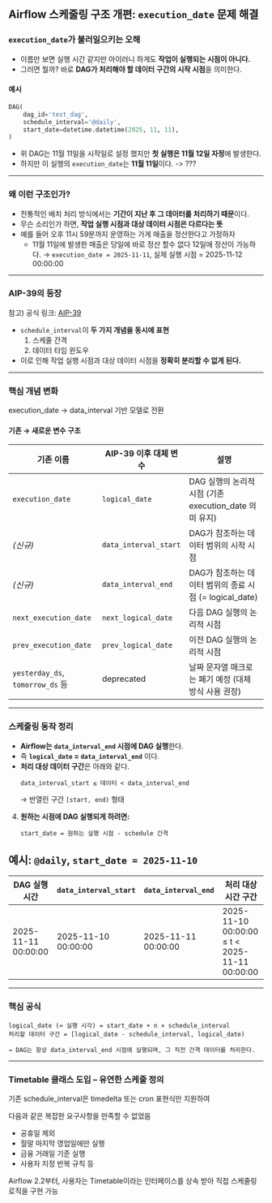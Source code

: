 
## Airflow 스케줄링 구조 개편: `execution_date` 문제 해결

### `execution_date`가 불러일으키는 오해
- 이름만 보면 실행 시간 같지만 아이러니 하게도 **작업이 실행되는 시점이 아니다.**
- 그러면 뭘까? 바로 **DAG가 처리해야 할 데이터 구간의 시작 시점**을 의미한다.

#### 예시
```python
DAG(
    dag_id='test_dag',
    schedule_interval='@daily',
    start_date=datetime.datetime(2025, 11, 11),
)
```
- 위 DAG는 11월 11일을 시작일로 설정 했지만 **첫 실행은 11월 12일 자정**에 발생한다.
- 하지만 이 실행의 `execution_date`는 **11월 11일**이다. -> ???

---

### 왜 이런 구조인가?
- 전통적인 배치 처리 방식에서는 **기간이 지난 후 그 데이터를 처리하기 때문**이다.
- 무슨 소리인가 하면, **작업 실행 시점과 대상 데이터 시점은 다르다는 뜻**
- 예를 들어 오후 11시 59분까지 운영하는 가게 매출을 정산한다고 가정하자 
  - 11월 11일에 발생한 매출은 당일에 바로 정산 할수 없다 12일에 정산이 가능하다.
  → `execution_date = 2025-11-11`, 실제 실행 시점 = 2025-11-12 00:00:00


---

### AIP-39의 등장
참고) 공식 링크: [AIP-39](https://cwiki.apache.org/confluence/display/AIRFLOW/AIP-39%2BRicher%2Bscheduler_interval)

- `schedule_interval`이 **두 가지 개념을 동시에 표현**
  1. 스케줄 간격
  2. 데이터 타임 윈도우
- 이로 인해 작업 실행 시점과 대상 데이터 시점을 **정확히 분리할 수 없게 된다.**

---

### 핵심 개념 변화
execution_date → data_interval 기반 모델로 전환
#### 기존 → 새로운 변수 구조
| 기존 이름                         | AIP-39 이후 대체 변수               | 설명 |
|----------------------------------|------------------------------------|------|
| `execution_date`                | `logical_date`                     | DAG 실행의 논리적 시점 (기존 execution_date 의미 유지) |
| *(신규)*                        | `data_interval_start`             | DAG가 참조하는 데이터 범위의 시작 시점 |
| *(신규)*                        | `data_interval_end`               | DAG가 참조하는 데이터 범위의 종료 시점 (= logical_date) |
| `next_execution_date`           | `next_logical_date`               | 다음 DAG 실행의 논리적 시점 |
| `prev_execution_date`           | `prev_logical_date`               | 이전 DAG 실행의 논리적 시점 |
| `yesterday_ds`, `tomorrow_ds` 등 | deprecated                        | 날짜 문자열 매크로는 폐기 예정 (대체 방식 사용 권장) |

---

### 스케줄링 동작 정리

- **Airflow는 `data_interval_end` 시점에 DAG 실행**한다.
- 즉 **`logical_date` = `data_interval_end`** 이다.
- **처리 대상 데이터 구간**은 아래와 같다.  
   ```
   data_interval_start ≤ 데이터 < data_interval_end
   ```
   → 반열린 구간 `[start, end)` 형태

4. **원하는 시점에 DAG 실행되게 하려면:**  
   ```
   start_date = 원하는 실행 시점 - schedule 간격
   ```

## 예시: `@daily`, `start_date = 2025-11-10`

| DAG 실행 시간       | `data_interval_start`   | `data_interval_end`     | 처리 대상 시간 구간                    |
|---------------------|--------------------------|--------------------------|----------------------------------------|
| 2025-11-11 00:00:00 | 2025-11-10 00:00:00      | 2025-11-11 00:00:00      | 2025-11-10 00:00:00 ≤ t < 2025-11-11 00:00:00 |

---

### 핵심 공식

```text
logical_date (≈ 실행 시각) = start_date + n × schedule_interval  
처리할 데이터 구간 = [logical_date - schedule_interval, logical_date)
```

```text
→ DAG는 항상 data_interval_end 시점에 실행되며, 그 직전 간격 데이터를 처리한다.
```

---

### Timetable 클래스 도입 – 유연한 스케줄 정의
기존 schedule_interval은 timedelta 또는 cron 표현식만 지원하여 

다음과 같은 복잡한 요구사항을 만족할 수 없었음
- 공휴일 제외
- 월말 마지막 영업일에만 실행
- 금융 거래일 기준 실행
- 사용자 지정 반복 규칙 등

Airflow 2.2부터, 사용자는 Timetable이라는 인터페이스를 상속 받아 직접 스케줄링 로직을 구현 가능